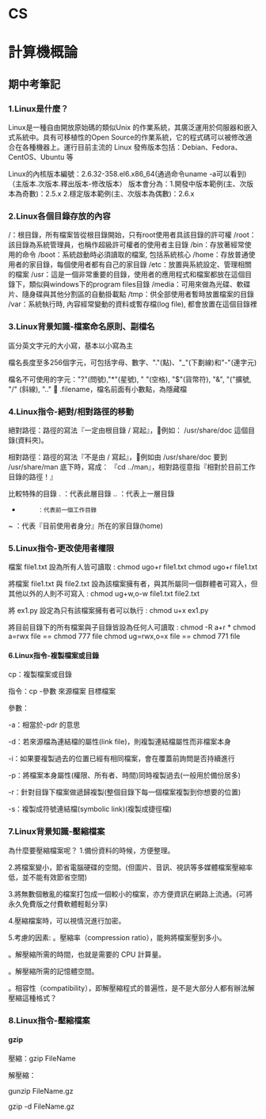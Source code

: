 # CS
# 計算機概論
## 期中考筆記
### 1.Linux是什麼？
Linux是一種自由開放原始碼的類似Unix 的作業系統，其廣泛運用於伺服器和嵌入式系統中。具有可移植性的Open Source的作業系統，它的程式碼可以被修改適合在各種機器上。運行目前主流的 Linux 發佈版本包括：Debian、Fedora、CentOS、Ubuntu 等

Linux的內核版本編號：2.6.32-358.el6.x86_64(通過命令uname -a可以看到)
                                      （主版本.次版本.釋出版本-修改版本）
版本會分為：1.開發中版本範例(主、次版本為奇數)：2.5.x
2.穩定版本範例(主、次版本為偶數)：2.6.x

### 2.Linux各個目錄存放的內容
/：根目錄，所有檔案皆從根目錄開始，只有root使用者具該目錄的許可權
/root：該目錄為系統管理員，也稱作超級許可權者的使用者主目錄
/bin：存放著經常使用的命令
/boot：系統啟動時必須讀取的檔案, 包括系統核心
/home：存放普通使用者的家目錄，每個使用者都有自己的家目錄
/etc：放置與系統設定、管理相關的檔案
/usr：這是一個非常重要的目錄，使用者的應用程式和檔案都放在這個目錄下，類似與windows下的program files目錄
/media：可用來做為光碟、軟碟片、隨身碟與其他分割區的自動掛載點
/tmp：供全部使用者暫時放置檔案的目錄
/var：系統執行時, 內容經常變動的資料或暫存檔(log file), 都會放置在這個目錄裡

### 3.Linux背景知識-檔案命名原則、副檔名
區分英文字元的大小寫，基本以小寫為主

檔名長度至多256個字元，可包括字母、數字、"."(點)、"_"(下劃線)和"-"(連字元)

檔名不可使用的字元："?"(問號),"*"(星號), " "(空格), "$"(貨幣符), "&", "("擴號, "/" (斜線), ".." 
.filename，檔名前面有小數點，為隱藏檔

### 4.Linux指令-絕對/相對路徑的移動
絕對路徑：路徑的寫法『一定由根目錄 / 寫起』，例如： /usr/share/doc 這個目錄(資料夾)。

相對路徑：路徑的寫法『不是由 / 寫起』，例如由 /usr/share/doc 要到 /usr/share/man 底下時，寫成： 『cd ../man』，相對路徑意指『相對於目前工作目錄的路徑！』

比較特殊的目錄
   .        	：代表此層目錄
   ..       	：代表上一層目錄
   -          ：代表前一個工作目錄
   ~         ：代表『目前使用者身分』所在的家目錄(home)
   
### 5.Linux指令-更改使用者權限
檔案 file1.txt 設為所有人皆可讀取 :
chmod ugo+r file1.txt
chmod ugo+r file1.txt


將檔案 file1.txt 與 file2.txt 設為該檔案擁有者，與其所屬同一個群體者可寫入，但其他以外的人則不可寫入 :
chmod ug+w,o-w file1.txt file2.txt


將 ex1.py 設定為只有該檔案擁有者可以執行 :
chmod u+x ex1.py


將目前目錄下的所有檔案與子目錄皆設為任何人可讀取 :
chmod -R a+r *
chmod a=rwx file == chmod 777 file
chmod ug=rwx,o=x file ==  chmod 771 file

#### 6.Linux指令-複製檔案或目錄

cp：複製檔案或目錄

指令：cp  -參數  來源檔案   目標檔案

參數：

-a：相當於-pdr 的意思

-d：若來源檔為連結檔的屬性(link file)，則複製連結檔屬性而非檔案本身

-i：如果要複製過去的位置已經有相同檔案，會在覆蓋前詢問是否持續進行

-p：將檔案本身屬性(權限、所有者、時間)同時複製過去(一般用於備份居多)

-r：針對目錄下檔案做遞歸複製(整個目錄下每一個檔案複製到你想要的位置)

-s：複製成符號連結檔(symbolic link)(複製成捷徑檔)


### 7.Linux背景知識-壓縮檔案
為什麼要壓縮檔案呢？
1.備份資料的時候，方便整理。

2.將檔案變小，節省電腦硬碟的空間。(但圖片、音訊、視訊等多媒體檔案壓縮率低，並不能有效節省空間)

3.將無數個散亂的檔案打包成一個較小的檔案，亦方便資訊在網路上流通。(可將永久免費版之付費軟體輕鬆分享)

4.壓縮檔案時，可以視情況進行加密。

5.考慮的因素:
。壓縮率（compression ratio），能夠將檔案壓到多小。

。解壓縮所需的時間，也就是需要的 CPU 計算量。

。解壓縮所需的記憶體空間。

。相容性（compatibility），即解壓縮程式的普遍性，是不是大部分人都有辦法解壓縮這種格式？

### 8.Linux指令-壓縮檔案
#### gzip
壓縮：gzip FileName


解壓縮：

gunzip FileName.gz

gzip -d FileName.gz




